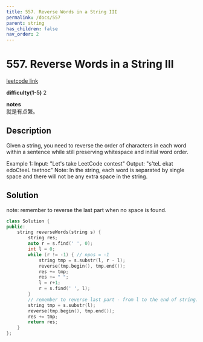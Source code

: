 ```yaml
---
title: 557. Reverse Words in a String III
permalink: /docs/557
parent: string
has_children: false
nav_order: 2
---
```

# 557. Reverse Words in a String III
[leetcode link](https://leetcode.com/problems/reverse-words-in-a-string-iii/)

**difficulty(1-5)** 
2

**notes**   
就是有点繁。

## Description
Given a string, you need to reverse the order of characters in each word within a sentence while still preserving whitespace and initial word order.

Example 1:
Input: "Let's take LeetCode contest"
Output: "s'teL ekat edoCteeL tsetnoc"
Note: In the string, each word is separated by single space and there will not be any extra space in the string.

## Solution
note:
remember to reverse the last part when no space is found. 

```c++
class Solution {
public:
    string reverseWords(string s) {
        string res;
        auto r = s.find(' ', 0);
        int l = 0;
        while (r != -1) { // npos = -1
            string tmp = s.substr(l, r - l);
            reverse(tmp.begin(), tmp.end());
            res += tmp;
            res += " ";
            l = r+1;
            r = s.find(' ', l);
        }
        // remember to reverse last part - from l to the end of string.
        string tmp = s.substr(l);
        reverse(tmp.begin(), tmp.end());
        res += tmp;
        return res;
    }
};
```